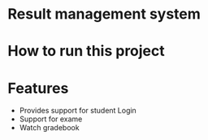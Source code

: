 # Result management system

# How to run this project

# Features 
- Provides support for student Login 
- Support for exame
- Watch gradebook
